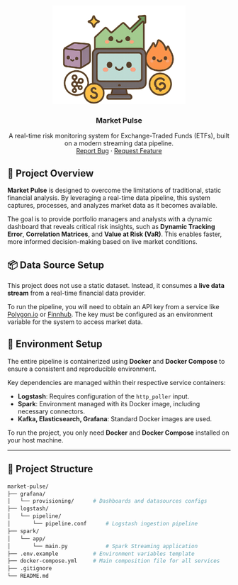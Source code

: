 <br />
<div align="center">
  <a href="https://github.com/GiuseppePitruzzella/market-pulse">
    <img src="assets/images/logo.png" alt="Logo" width="300">
  </a>

  <h3 align="center">Market Pulse</h3>

  <p align="center">
    A real-time risk monitoring system for Exchange-Traded Funds (ETFs), built on a modern streaming data pipeline.
    <br />
    <a href="https://github.com/GiuseppePitruzzella/market-pulse/issues">Report Bug</a>
    ·
    <a href="https://github.com/GiuseppePitruzzella/market-pulse/issues">Request Feature</a>
  </p>
</div>


## 📘 Project Overview

**Market Pulse** is designed to overcome the limitations of traditional, static financial analysis. By leveraging a real-time data pipeline, this system captures, processes, and analyzes market data as it becomes available.

The goal is to provide portfolio managers and analysts with a dynamic dashboard that reveals critical risk insights, such as **Dynamic Tracking Error**, **Correlation Matrices**, and **Value at Risk (VaR)**. This enables faster, more informed decision-making based on live market conditions.


## 📦 Data Source Setup

This project does not use a static dataset. Instead, it consumes a **live data stream** from a real-time financial data provider.

To run the pipeline, you will need to obtain an API key from a service like [Polygon.io](https://polygon.io/) or [Finnhub](https://finnhub.io/). The key must be configured as an environment variable for the system to access market data.

## 🧪 Environment Setup

The entire pipeline is containerized using **Docker** and **Docker Compose** to ensure a consistent and reproducible environment.

Key dependencies are managed within their respective service containers:
- **Logstash**: Requires configuration of the `http_poller` input.
- **Spark**: Environment managed with its Docker image, including necessary connectors.
- **Kafka, Elasticsearch, Grafana**: Standard Docker images are used.

To run the project, you only need **Docker** and **Docker Compose** installed on your host machine.

---

## 📁 Project Structure

```bash
market-pulse/
├── grafana/
│   └── provisioning/      # Dashboards and datasources configs
├── logstash/
│   └── pipeline/
│       └── pipeline.conf      # Logstash ingestion pipeline
├── spark/
│   └── app/
│       └── main.py            # Spark Streaming application
├── .env.example           # Environment variables template
├── docker-compose.yml     # Main composition file for all services
├── .gitignore
└── README.md
